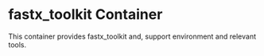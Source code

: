 # fastx_toolkit Container

This container provides fastx_toolkit and, support environment and relevant tools.


